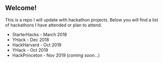 ## Welcome!

This is a repo I will update with hackathon projects. Below you will find a list of hackathons I have attended or plan to attend.

* StarterHacks - March 2018
* YHack - Dec 2018
* HackHarvard - Oct 2019
* YHack - Oct 2019 
* HackPrinceton - Nov 2019 (*coming soon...*)
